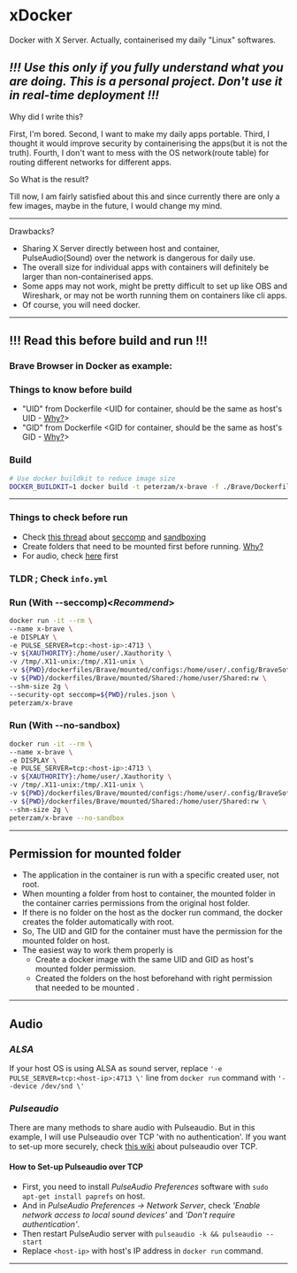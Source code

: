 # xDocker
Docker with X Server. Actually, containerised my daily "Linux" softwares. 
## *!!! Use this only if you fully understand what you are doing. This is a personal project. Don't use it in real-time deployment !!!*
Why did I write this?

First, I'm bored. Second, I want to make my daily apps portable. Third, I thought it would improve security by containerising the apps(but it is not the truth). Fourth, I don't want to mess with the OS network(route table) for routing different networks for different apps.

So What is the result?

Till now, I am fairly satisfied about this and since currently there are only a few images, maybe in the future, I would change my mind.

---
Drawbacks?
- Sharing X Server directly between host and container, PulseAudio(Sound) over the network is dangerous for daily use.
- The overall size for individual apps with containers will definitely be larger than non-containerised apps.
- Some apps may not work, might be pretty difficult to set up like OBS and Wireshark, or may not be worth running them on containers like cli apps.
- Of course, you will need docker.

---

## !!! Read this before build and run !!! 
### Brave Browser in Docker as example:

### **Things to know before build**
- "UID" from Dockerfile \<UID for container, should be the same as host's UID - [Why?](#permission-for-mounted-folder)\>
- "GID" from Dockerfile \<GID for container, should be the same as host's GID - [Why?](#permission-for-mounted-folder)\>

### Build
```bash
# Use docker buildkit to reduce image size
DOCKER_BUILDKIT=1 docker build -t peterzam/x-brave -f ./Brave/Dockerfile .
```
---

### **Things to check before run**
- Check [this thread](https://stackoverflow.com/questions/59087200/google-chrome-failed-to-move-to-new-namespace) about [seccomp](https://docs.docker.com/engine/security/seccomp/) and [sandboxing](https://chromium.googlesource.com/chromium/src/+/HEAD/docs/design/sandbox.md)
- Create folders that need to be mounted first before running. [Why?](#permission-for-mounted-folder)
- For audio, check [here](#audio) first

### TLDR ; Check `info.yml`

### Run (With --seccomp)<*Recommend*>
```bash
docker run -it --rm \
--name x-brave \
-e DISPLAY \
-e PULSE_SERVER=tcp:<host-ip>:4713 \
-v ${XAUTHORITY}:/home/user/.Xauthority \
-v /tmp/.X11-unix:/tmp/.X11-unix \
-v ${PWD}/dockerfiles/Brave/mounted/configs:/home/user/.config/BraveSoftware:rw \
-v ${PWD}/dockerfiles/Brave/mounted/Shared:/home/user/Shared:rw \
--shm-size 2g \
--security-opt seccomp=${PWD}/rules.json \
peterzam/x-brave
```

### Run (With --no-sandbox)
```bash
docker run -it --rm \
--name x-brave \
-e DISPLAY \
-e PULSE_SERVER=tcp:<host-ip>:4713 \
-v ${XAUTHORITY}:/home/user/.Xauthority \
-v /tmp/.X11-unix:/tmp/.X11-unix \
-v ${PWD}/dockerfiles/Brave/mounted/configs:/home/user/.config/BraveSoftware:rw \
-v ${PWD}/dockerfiles/Brave/mounted/Shared:/home/user/Shared:rw \
--shm-size 2g \
peterzam/x-brave --no-sandbox
```

---

## **Permission for mounted folder**
- The application in the container is run with a specific created user, not root.
- When mounting a folder from host to container, the mounted folder in the container carries permissions from the original host folder.
- If there is no folder on the host as the docker run command, the docker creates the folder automatically with root.
- So, The UID and GID for the container must have the permission for the mounted folder on host.
- The easiest way to work them properly is 
    - Create a docker image with the same UID and GID as host's mounted folder permission. 
    - Created the folders on the host beforehand with right permission that needed to be mounted .

---

## **Audio**
### *ALSA*
If your host OS is using ALSA as sound server, replace 
`'-e PULSE_SERVER=tcp:<host-ip>:4713 \'` line from `docker run` command with `'--device /dev/snd \'`

### *Pulseaudio*
There are many methods to share audio with Pulseaudio. But in this example, I will use Pulseaudio over TCP 'with no authentication'.
If you want to set-up more securely, check [this wiki](https://github.com/mviereck/x11docker/wiki/Container-sound:-ALSA-or-Pulseaudio#pulseaudio-over-tcp) 
about pulseaudio over TCP.

#### **How to Set-up Pulseaudio over TCP**
- First, you need to install *PulseAudio Preferences* software with `sudo apt-get install paprefs` on host.
- And in *PulseAudio Preferences -> Network Server*, check *'Enable network access to local sound devices'* and *'Don't require authentication'*.
- Then restart PulseAudio server with `pulseaudio -k && pulseaudio --start`
- Replace `<host-ip>` with host's IP address in `docker run` command.

---
